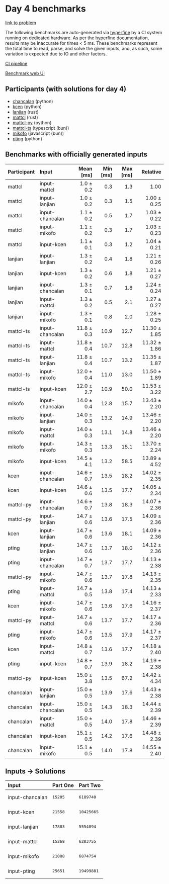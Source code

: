 # Day 4 benchmarks

[link to problem](https://adventofcode.com/2023/day/4)

The following benchmarks are auto-generated via
[hyperfine](https://github.com/sharkdp/hyperfine) by a CI system running on
dedicated hardware. As per the hyperfine documentation, results may be
inaccurate for times < 5 ms. These benchmarks represent the total time to read,
parse, and solve the given inputs, and, as such, some variation is expected due
to IO and other factors.

[CI pipeline](http://ci.papercode.net:8080/teams/main/pipelines/aoc2023)

[Benchmark web UI](https://aoc.ancalagon.black)


## Participants (with solutions for day 4)

- [chancalan](https://github.com/chancalan/aoc2023) (python)
- [kcen](https://github.com/kcen/aoc2023) (python)
- [lanjian](https://github.com/lanjian/aoc-2023) (rust)
- [mattcl](https://github.com/mattcl/aoc2023) (rust)
- [mattcl-py](https://github.com/mattcl/aoc2023-py) (python)
- [mattcl-ts](https://github.com/mattcl/aoc2023-js) (typescript (bun))
- [mikofo](https://github.com/mikofo/advent-of-code-2023) (javascript (bun))
- [pting](https://github.com/pting/aoc2023) (python)


## Benchmarks with officially generated inputs

| Participant | Input | Mean [ms] | Min [ms] | Max [ms] | Relative |
|:---|:---|---:|---:|---:|---:|
| mattcl | input-mattcl | 1.0 ± 0.2 | 0.3 | 1.3 | 1.00 |
| mattcl | input-lanjian | 1.0 ± 0.2 | 0.3 | 1.5 | 1.00 ± 0.25 |
| mattcl | input-chancalan | 1.1 ± 0.2 | 0.5 | 1.7 | 1.03 ± 0.22 |
| mattcl | input-mikofo | 1.1 ± 0.2 | 0.3 | 1.7 | 1.03 ± 0.23 |
| mattcl | input-kcen | 1.1 ± 0.1 | 0.3 | 1.2 | 1.04 ± 0.21 |
| lanjian | input-lanjian | 1.3 ± 0.2 | 0.4 | 1.8 | 1.21 ± 0.26 |
| lanjian | input-kcen | 1.3 ± 0.2 | 0.6 | 1.8 | 1.21 ± 0.27 |
| lanjian | input-chancalan | 1.3 ± 0.1 | 0.7 | 1.8 | 1.24 ± 0.24 |
| lanjian | input-mattcl | 1.3 ± 0.2 | 0.5 | 2.1 | 1.27 ± 0.27 |
| lanjian | input-mikofo | 1.3 ± 0.1 | 0.8 | 2.0 | 1.28 ± 0.25 |
| mattcl-ts | input-chancalan | 11.8 ± 0.3 | 10.9 | 12.7 | 11.30 ± 1.85 |
| mattcl-ts | input-mattcl | 11.8 ± 0.4 | 10.7 | 12.8 | 11.32 ± 1.86 |
| mattcl-ts | input-lanjian | 11.8 ± 0.4 | 10.7 | 13.2 | 11.35 ± 1.87 |
| mattcl-ts | input-mikofo | 12.0 ± 0.4 | 11.0 | 13.0 | 11.50 ± 1.89 |
| mattcl-ts | input-kcen | 12.0 ± 2.7 | 10.9 | 50.0 | 11.53 ± 3.22 |
| mikofo | input-chancalan | 14.0 ± 0.4 | 12.8 | 15.7 | 13.43 ± 2.20 |
| mikofo | input-lanjian | 14.0 ± 0.3 | 13.2 | 14.9 | 13.46 ± 2.20 |
| mikofo | input-mattcl | 14.0 ± 0.3 | 13.1 | 14.8 | 13.46 ± 2.20 |
| mikofo | input-mikofo | 14.3 ± 0.3 | 13.3 | 15.1 | 13.70 ± 2.24 |
| mikofo | input-kcen | 14.5 ± 4.1 | 13.2 | 58.5 | 13.89 ± 4.52 |
| kcen | input-chancalan | 14.6 ± 0.7 | 13.5 | 18.2 | 14.02 ± 2.35 |
| kcen | input-kcen | 14.6 ± 0.6 | 13.5 | 17.7 | 14.05 ± 2.34 |
| mattcl-py | input-chancalan | 14.6 ± 0.7 | 13.8 | 18.3 | 14.07 ± 2.36 |
| mattcl-py | input-lanjian | 14.7 ± 0.6 | 13.6 | 17.5 | 14.09 ± 2.36 |
| kcen | input-lanjian | 14.7 ± 0.6 | 13.6 | 18.1 | 14.09 ± 2.36 |
| pting | input-lanjian | 14.7 ± 0.6 | 13.7 | 18.0 | 14.12 ± 2.36 |
| pting | input-chancalan | 14.7 ± 0.7 | 13.7 | 17.7 | 14.13 ± 2.38 |
| mattcl-py | input-mikofo | 14.7 ± 0.6 | 13.7 | 17.8 | 14.13 ± 2.35 |
| pting | input-mattcl | 14.7 ± 0.5 | 13.8 | 17.4 | 14.13 ± 2.33 |
| kcen | input-mikofo | 14.7 ± 0.6 | 13.6 | 17.6 | 14.16 ± 2.37 |
| mattcl-py | input-mattcl | 14.7 ± 0.6 | 13.7 | 17.7 | 14.17 ± 2.36 |
| pting | input-mikofo | 14.7 ± 0.6 | 13.5 | 17.9 | 14.17 ± 2.37 |
| kcen | input-mattcl | 14.8 ± 0.7 | 13.6 | 17.7 | 14.18 ± 2.40 |
| pting | input-kcen | 14.8 ± 0.7 | 13.9 | 18.2 | 14.19 ± 2.38 |
| mattcl-py | input-kcen | 15.0 ± 3.8 | 13.5 | 67.2 | 14.42 ± 4.34 |
| chancalan | input-lanjian | 15.0 ± 0.5 | 13.9 | 17.6 | 14.43 ± 2.38 |
| chancalan | input-chancalan | 15.0 ± 0.5 | 14.3 | 18.3 | 14.44 ± 2.39 |
| chancalan | input-mattcl | 15.0 ± 0.5 | 14.0 | 17.8 | 14.46 ± 2.39 |
| chancalan | input-kcen | 15.1 ± 0.5 | 14.2 | 17.6 | 14.48 ± 2.39 |
| chancalan | input-mikofo | 15.1 ± 0.5 | 14.0 | 17.8 | 14.55 ± 2.40 |


## Inputs -> Solutions

| Input | Part One | Part Two |
|:---|:---|:---|
|input-chancalan|<pre>15205</pre>|<pre>6189740</pre>|
|input-kcen|<pre>21558</pre>|<pre>10425665</pre>|
|input-lanjian|<pre>17803</pre>|<pre>5554894</pre>|
|input-mattcl|<pre>15268</pre>|<pre>6283755</pre>|
|input-mikofo|<pre>21088</pre>|<pre>6874754</pre>|
|input-pting|<pre>25651</pre>|<pre>19499881</pre>|